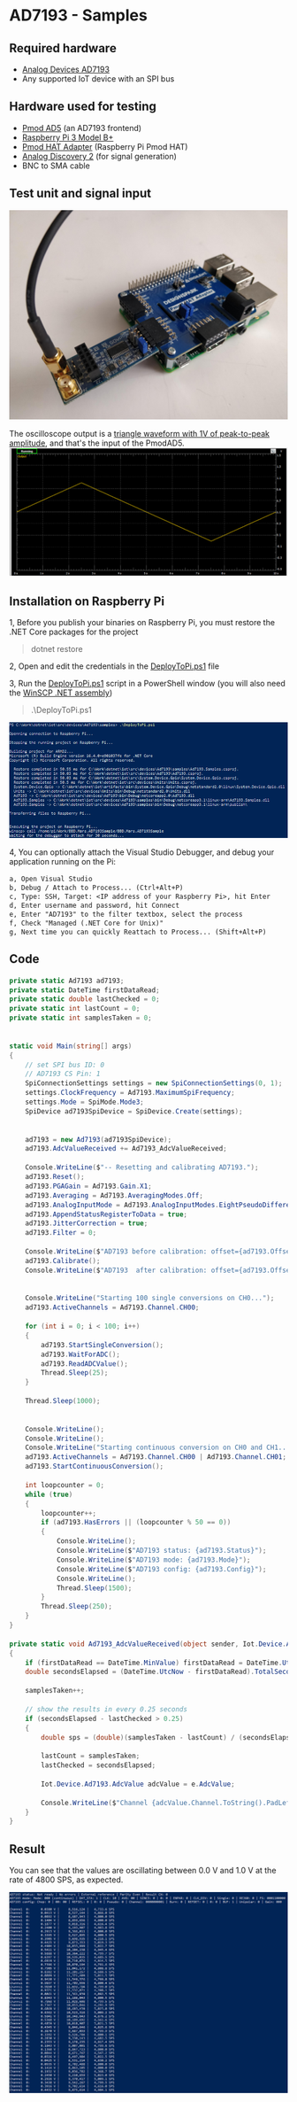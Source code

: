 # AD7193 - Samples

## Required hardware
* [Analog Devices AD7193](https://www.analog.com/media/en/technical-documentation/data-sheets/AD7193.pdf)
* Any supported IoT device with an SPI bus

## Hardware used for testing
* [Pmod AD5](https://reference.digilentinc.com/reference/pmod/pmodad5/start) (an AD7193 frontend)
* [Raspberry Pi 3 Model B+](https://www.raspberrypi.org/products/raspberry-pi-3-model-b-plus/)
* [Pmod HAT Adapter](https://reference.digilentinc.com/reference/add-ons/pmod-hat/reference-manual) (Raspberry Pi Pmod HAT)
* [Analog Discovery 2](https://reference.digilentinc.com/reference/instrumentation/analog-discovery-2/reference-manual) (for signal generation)
* BNC to SMA cable

## Test unit and signal input
![Raspberry Pi 3 Model B+ + Digilent Pmod HAT + Digilent PmodAD5](Raspberry_3Bp_PmodHAT_PmodAD5.jpg)

The oscilloscope output is a [triangle waveform with 1V of peak-to-peak amplitude](AD2_Oscilloscope_Input.png), and that's the input of the PmodAD5.
![Signal input from Digilent Analog Discovery 2](AD2_Oscilloscope_Input.png)


## Installation on Raspberry Pi
1, Before you publish your binaries on Raspberry Pi, you must restore the .NET Core packages for the project
> dotnet restore

2, Open and edit the credentials in the [DeployToPi.ps1](DeployToPi.ps1) file

3, Run the [DeployToPi.ps1](DeployToPi.ps1) script in a PowerShell window (you will also need the [WinSCP .NET assembly](https://winscp.net/eng/downloads.php))
> .\DeployToPi.ps1

![Results in a PowerShell window](PowerShell_DeployToPi_Output.png)

4, You can optionally attach the Visual Studio Debugger, and debug your application running on the Pi:

    a, Open Visual Studio
    b, Debug / Attach to Process... (Ctrl+Alt+P)
    c, Type: SSH, Target: <IP address of your Raspberry Pi>, hit Enter
    d, Enter username and password, hit Connect
    e, Enter "AD7193" to the filter textbox, select the process
    f, Check "Managed (.NET Core for Unix)"
    g, Next time you can quickly Reattach to Process... (Shift+Alt+P)

## Code
```C#
private static Ad7193 ad7193;
private static DateTime firstDataRead;
private static double lastChecked = 0;
private static int lastCount = 0;
private static int samplesTaken = 0;


static void Main(string[] args)
{
	// set SPI bus ID: 0
	// AD7193 CS Pin: 1
	SpiConnectionSettings settings = new SpiConnectionSettings(0, 1);
	settings.ClockFrequency = Ad7193.MaximumSpiFrequency;
	settings.Mode = SpiMode.Mode3;
	SpiDevice ad7193SpiDevice = SpiDevice.Create(settings);


	ad7193 = new Ad7193(ad7193SpiDevice);
	ad7193.AdcValueReceived += Ad7193_AdcValueReceived;

	Console.WriteLine($"-- Resetting and calibrating AD7193.");
	ad7193.Reset();
	ad7193.PGAGain = Ad7193.Gain.X1;
	ad7193.Averaging = Ad7193.AveragingModes.Off;
	ad7193.AnalogInputMode = Ad7193.AnalogInputModes.EightPseudoDifferentialAnalogInputs;
	ad7193.AppendStatusRegisterToData = true;
	ad7193.JitterCorrection = true;
	ad7193.Filter = 0;

	Console.WriteLine($"AD7193 before calibration: offset={ad7193.Offset.ToString("x")}, full-scale={ad7193.FullScale.ToString("x")}");
	ad7193.Calibrate();
	Console.WriteLine($"AD7193  after calibration: offset={ad7193.Offset.ToString("x")}, full-scale={ad7193.FullScale.ToString("x")}");


	Console.WriteLine("Starting 100 single conversions on CH0...");
	ad7193.ActiveChannels = Ad7193.Channel.CH00;

	for (int i = 0; i < 100; i++)
	{
		ad7193.StartSingleConversion();
		ad7193.WaitForADC();
		ad7193.ReadADCValue();
		Thread.Sleep(25);
	}

	Thread.Sleep(1000);


	Console.WriteLine();
	Console.WriteLine();
	Console.WriteLine("Starting continuous conversion on CH0 and CH1...");
	ad7193.ActiveChannels = Ad7193.Channel.CH00 | Ad7193.Channel.CH01;
	ad7193.StartContinuousConversion();

	int loopcounter = 0;
	while (true)
	{
		loopcounter++;
		if (ad7193.HasErrors || (loopcounter % 50 == 0))
		{
			Console.WriteLine();
			Console.WriteLine($"AD7193 status: {ad7193.Status}");
			Console.WriteLine($"AD7193 mode: {ad7193.Mode}");
			Console.WriteLine($"AD7193 config: {ad7193.Config}");
			Console.WriteLine();
			Thread.Sleep(1500);
		}
		Thread.Sleep(250);
	}
}

private static void Ad7193_AdcValueReceived(object sender, Iot.Device.Ad7193.AdcValueReceivedEventArgs e)
{
	if (firstDataRead == DateTime.MinValue) firstDataRead = DateTime.UtcNow;
	double secondsElapsed = (DateTime.UtcNow - firstDataRead).TotalSeconds;

	samplesTaken++;

	// show the results in every 0.25 seconds
	if (secondsElapsed - lastChecked > 0.25)
	{
		double sps = (double)(samplesTaken - lastCount) / (secondsElapsed - lastChecked);

		lastCount = samplesTaken;
		lastChecked = secondsElapsed;

		Iot.Device.Ad7193.AdcValue adcValue = e.AdcValue;

		Console.WriteLine($"Channel {adcValue.Channel.ToString().PadLeft(2)}: {adcValue.Voltage.ToString("0.0000").PadLeft(11)} V | {adcValue.Raw.ToString("N0").PadLeft(13)} | {sps.ToString("N1").PadLeft(9)} SPS");
	}
}
```

## Result
You can see that the values are oscillating between 0.0 V and 1.0 V at the rate of 4800 SPS, as expected.

![Results in a PowerShell window](PowerShell_RaspberryPi_Output.png)
